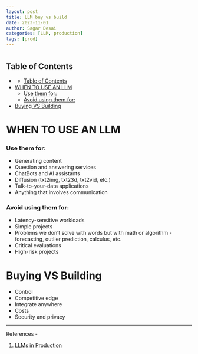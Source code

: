 ```yaml
---
layout: post
title: LLM buy vs build
date: 2023-11-01
author: Sagar Desai
categories: [LLM, production]
tags: [prod]
---
```

# 

## Table of Contents
- [](#)
  - [Table of Contents](#table-of-contents)
- [WHEN TO USE AN LLM](#when-to-use-an-llm)
    - [Use them for:](#use-them-for)
    - [Avoid using them for:](#avoid-using-them-for)
- [Buying VS Building](#buying-vs-building)


# WHEN TO USE AN LLM

### Use them for:
  - Generating content
  - Question and answering services
  - ChatBots and AI assistants
  - Diffusion (txt2img, txt23d, txt2vid, etc.)
  - Talk-to-your-data applications
  - Anything that involves communication

### Avoid using them for:
- Latency-sensitive workloads
- Simple projects
- Problems we don’t solve with words but with math or algorithm - forecasting, outlier prediction, calculus, etc.
- Critical evaluations
- High-risk projects


# Buying VS Building
- Control
- Competitive edge
- Integrate anywhere
- Costs
- Security and privacy



----
References - 
1. [LLMs in Production](https://www.manning.com/books/llms-in-production)